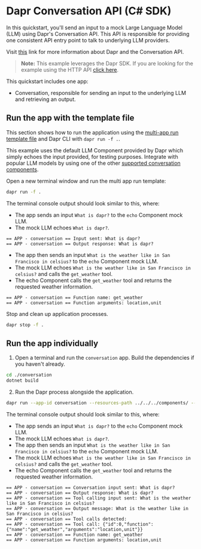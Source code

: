 # Dapr Conversation API (C# SDK)

In this quickstart, you'll send an input to a mock Large Language Model (LLM) using Dapr's Conversation API. This API is responsible for providing one consistent API entry point to talk to underlying LLM providers.

Visit [this](https://docs.dapr.io/developing-applications/building-blocks/conversation/conversation-overview/) link for more information about Dapr and the Conversation API.

> **Note:** This example leverages the Dapr SDK. If you are looking for the example using the HTTP API [click here](../http/).

This quickstart includes one app:

- Conversation, responsible for sending an input to the underlying LLM and retrieving an output.

## Run the app with the template file

This section shows how to run the application using the [multi-app run template file](https://docs.dapr.io/developing-applications/local-development/multi-app-dapr-run/multi-app-overview/) and Dapr CLI with `dapr run -f .`.  

This example uses the default LLM Component provided by Dapr which simply echoes the input provided, for testing purposes. Integrate with popular LLM models by using one of the other [supported conversation components](https://docs.dapr.io/reference/components-reference/supported-conversation/).

Open a new terminal window and run the multi app run template:

<!-- STEP
name: Run multi app run template
expected_stdout_lines:
  - '== APP - conversation == Conversation input sent: What is dapr?'
  - '== APP - conversation == Output response: What is dapr?'
  - '== APP - conversation == Tool calling input sent: What is the weather like in San Francisco in celsius?'
  - '== APP - conversation == Output message: What is the weather like in San Francisco in celsius?'
  - '== APP - conversation == Tool calls detected:'
  - "== APP - conversation == Tool call: {\"id\":0,\"function\":{\"name\":\"get_weather\",\"arguments\":"
  - '== APP - conversation == Function name: get_weather'
  - '== APP - conversation == Function arguments: '
expected_stderr_lines:
output_match_mode: substring
match_order: none
background: true
sleep: 15
timeout_seconds: 30
-->

```bash
dapr run -f .
```

The terminal console output should look similar to this, where:

- The app sends an input `What is dapr?` to the `echo` Component mock LLM.
- The mock LLM echoes `What is dapr?`.

```text
== APP - conversation == Input sent: What is dapr?
== APP - conversation == Output response: What is dapr?
```

- The app then sends an input `What is the weather like in San Francisco in celsius?` to the `echo` Component mock LLM.
- The mock LLM echoes `What is the weather like in San Francisco in celsius?` and calls the `get_weather` tool.
- The echo Component calls the `get_weather` tool and returns the requested weather information.

```text
== APP - conversation == Function name: get_weather
== APP - conversation == Function arguments: location,unit
```

<!-- END_STEP -->

Stop and clean up application processes.

<!-- STEP
name: Stop multi-app run
-->

```bash
dapr stop -f .
```

<!-- END_STEP -->

## Run the app individually

1. Open a terminal and run the `conversation` app. Build the dependencies if you haven't already.

```bash
cd ./conversation
dotnet build
```

2. Run the Dapr process alongside the application.

```bash
dapr run --app-id conversation --resources-path ../../../components/ -- dotnet run
```

The terminal console output should look similar to this, where:

- The app sends an input `What is dapr?` to the `echo` Component mock LLM.
- The mock LLM echoes `What is dapr?`.
- The app then sends an input `What is the weather like in San Francisco in celsius?` to the `echo` Component mock LLM.
- The mock LLM echoes `What is the weather like in San Francisco in celsius?` and calls the `get_weather` tool.
- The echo Component calls the `get_weather` tool and returns the requested weather information.

```text
== APP - conversation == Conversation input sent: What is dapr?
== APP - conversation == Output response: What is dapr?
== APP - conversation == Tool calling input sent: What is the weather like in San Francisco in celsius?
== APP - conversation == Output message: What is the weather like in San Francisco in celsius?
== APP - conversation == Tool calls detected:
== APP - conversation == Tool call: {"id":0,"function":{"name":"get_weather","arguments":"location,unit"}}
== APP - conversation == Function name: get_weather
== APP - conversation == Function arguments: location,unit
```
